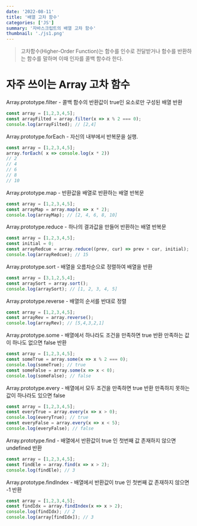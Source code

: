 ```yaml
---
date: '2022-08-11'
title: '배열 고차 함수'
categories: ['JS']
summary: '자바스크립트의 배열 고차 함수'
thumbnail: './js1.png'
---
```

> 고차함수(Higher-Order Function)는 함수를 인수로 전달받거나 함수를 반환하는 함수를 말하며 이때 인자를 콜백 함수라 한다. 
# 자주 쓰이는 Array 고차 함수
Array.prototype.filter - 콜백 함수의 반환값이 true인 요소로만 구성된 배열 반환
``` javascript
const array = [1,2,3,4,5];
const arrayFilted = array.filter(x => x % 2 === 0);
console.log(arrayFilted); // [2,4]
```
Array.prototype.forEach - 자신의 내부에서 반복문을 실행. 
```javascript
const array = [1,2,3,4,5];
array.forEach( x => console.log(x * 2))
// 2
// 4
// 6
// 8
// 10
```
Array.prototype.map - 반환값을 배열로 반환하는 배열 반복문
```javascript
const array = [1,2,3,4,5];
const arrayMap = array.map(x => x * 2);
console.log(arrayMap); // [2, 4, 6, 8, 10]
```
Array.prototype.reduce - 하나의 결과값을 만들어 반환하는 배열 반복문
```javascript
const array = [1,2,3,4,5];
const initial = 0;
const arrayRedcue = array.reduce((prev, cur) => prev + cur, initial);
console.log(arrayRedcue); // 15
```
Array.prototype.sort - 배열을 오름차순으로 정렬하여 배열을 반환
```javascript
const array = [3,1,2,5,4];
const arraySort = array.sort();
console.log(arraySort); // [1, 2, 3, 4, 5]
```
Array.prototype.reverse - 배열의 순서를 반대로 정렬
```javascript
const array = [1,2,3,4,5];
const arrayRev = array.reverse();
console.log(arrayRev); // [5,4,3,2,1]
```
Array.prototype.some - 배열에서 하나라도 조건을 만족하면 true 반환
만족하는 값이 하나도 없으면 false 반환
```javascript
const array = [1,2,3,4,5];
const someTrue = array.some(x => x % 2 === 0);
console.log(someTrue); // true
const someFalse = array.some(x => x < 0);
console.log(someFalse); // false
```
Array.prototype.every - 배열에서 모두 조건을 만족하면 true 반환
만족하지 못하는 값이 하나라도 있으면 false
```javascript
const array = [1,2,3,4,5];
const everyTrue = array.every(x => x > 0);
console.log(everyTrue); // true
const everyFalse = array.every(x => x < 5);
console.log(everyFalse); // false
```
Array.prototype.find - 배열에서 반환값이 true 인 첫번째 값
존재하지 않으면 undefined 반환
```javascript
const array = [1,2,3,4,5];
const findEle = array.find(x => x > 2);
console.log(findEle); // 3
```
Array.prototype.findIndex - 배열에서 반환값이 true 인 첫번째 값
존재하지 않으면 -1 반환
```javascript
const array = [1,2,3,4,5];
const findIdx = array.findIndex(x => x > 2);
console.log(findIdx); // 2
console.log(array[findIdx]); // 3
```